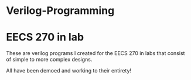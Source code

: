 # Verilog-Programming
# EECS 270 in lab

These are verilog programs I created for the EECS 270 in labs that consist of simple to more complex designs.

All have been demoed and working to their entirety!
